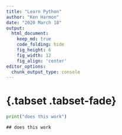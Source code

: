 ```yaml
---
title: "Learn Python"
author: "Ken Harmon"
date: "2020 March 18"
output:
  html_document:  
    keep_md: true
    code_folding: hide
    fig_height: 6
    fig_width: 12
    fig_align: 'center'
editor_options: 
  chunk_output_type: console
---
```


# {.tabset .tabset-fade}










```python
print("does this work")
```

```
## does this work
```

